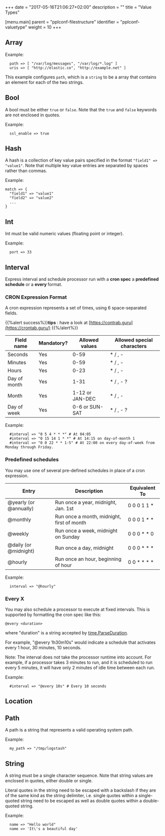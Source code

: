 +++
date = "2017-05-16T21:06:27+02:00"
description = ""
title = "Value Types"

[menu.main]
parent = "pplconf-filestructure"
identifier = "pplconf-valuetype"
weight = 10
+++





## Array
Example:
```
  path => [ "/var/log/messages", "/var/log/*.log" ]
  uris => [ "http://elastic.co", "http://example.net" ]
```

This example configures `path`, which is a `string` to be a array that contains an element for each of the two strings.

## Bool
A bool must be either `true` or `false`. Note that the `true` and `false` keywords are not enclosed in quotes.

Example:
```
  ssl_enable => true
```

## Hash

A hash is a collection of key value pairs specified in the format `"field1" => "value1"`.
Note that multiple key value entries are separated by spaces rather than commas.

Example:
```
match => {
  "field1" => "value1"
  "field2" => "value2"
  ...
}
```

## Int

Int must be valid numeric values (floating point or integer).

Example:
```
  port => 33
```

## Interval

Express interval and schedule processor run with a **cron spec** a **predefined schedule** or a **every <duration>** format.


### CRON Expression Format
A cron expression represents a set of times, using 6 space-separated fields.

{{%alert success%}}**tips** : have a look at [https://contrab.guru](https://crontab.guru/) {{%/alert%}}

| Field name   | Mandatory? | Allowed values  | Allowed special characters |
| ----------   | ---------- | --------------  | -------------------------- |
| Seconds      | Yes        | 0-59            | * / , - |
| Minutes      | Yes        | 0-59            | * / , - |
| Hours        | Yes        | 0-23            | * / , - |
| Day of month | Yes        | 1-31            | * / , - ? |
| Month        | Yes        | 1-12 or JAN-DEC | * / , - |
| Day of week  | Yes        | 0-6 or SUN-SAT  | * / , - ? |

Example:
```
  #interval => "0 5 4 * * *" # At 04:05
  #interval => "0 15 14 1 * *" # At 14:15 on day-of-month 1
  #interval => "0 0 22 * * 1-5" # At 22:00 on every day-of-week from Monday through Friday.
```

### Predefined schedules
You may use one of several pre-defined schedules in place of a cron expression.

| Entry                  | Description                                | Equivalent To |
| -----                  | -----------                                | ------------- |
| @yearly (or @annually) | Run once a year, midnight, Jan. 1st        | 0 0 0 1 1 *|
| @monthly               | Run once a month, midnight, first of month | 0 0 0 1 * *|
| @weekly                | Run once a week, midnight on Sunday        | 0 0 0 * * 0|
| @daily (or @midnight)  | Run once a day, midnight                   | 0 0 0 * * *|
| @hourly                | Run once an hour, beginning of hour        | 0 0 * * * *|

Example:
```
  interval => "@hourly"
```

### Every X
You may also schedule a processor to execute at fixed intervals. This is supported by formatting the cron spec like this:

	@every <duration>

where "duration" is a string accepted by [time.ParseDuration](http://golang.org/pkg/time/#ParseDuration).

For example, "@every 1h30m10s" would indicate a schedule that activates every 1 hour, 30 minutes, 10 seconds.

Note: The interval does not take the processor runtime into account. For example, if a processor takes 3 minutes to run, and it is scheduled to run every 5 minutes, it will have only 2 minutes of idle time between each run.

Example:
```
  #interval => "@every 10s" # Every 10 seconds
```

## Location

## Path

A path is a string that represents a valid operating system path.

Example:
```
  my_path => "/tmp/logstash"
```

## String

A string must be a single character sequence. Note that string values are
enclosed in quotes, either double or single. 

Literal quotes in the string
need to be escaped with a backslash if they are of the same kind as the string delimiter, i.e. single quotes within a single-quoted string need to be escaped as well as double quotes within a double-quoted string.

Example:
```
  name => "Hello world"
  name => 'It\'s a beautiful day'
```

